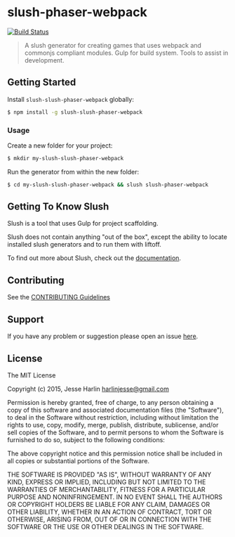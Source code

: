 # slush-phaser-webpack 

[![Build Status](https://secure.travis-ci.org/the-simian/slush-phaser-webpack.png?branch=master)](https://travis-ci.org/the-simian/slush-slush-phaser-webpack) 

> A slush generator for creating games that uses webpack and commonjs compliant modules. Gulp for build system. Tools to assist in development.


## Getting Started

Install `slush-slush-phaser-webpack` globally:

```bash
$ npm install -g slush-slush-phaser-webpack
```

### Usage

Create a new folder for your project:

```bash
$ mkdir my-slush-slush-phaser-webpack
```

Run the generator from within the new folder:

```bash
$ cd my-slush-slush-phaser-webpack && slush slush-phaser-webpack
```

## Getting To Know Slush

Slush is a tool that uses Gulp for project scaffolding.

Slush does not contain anything "out of the box", except the ability to locate installed slush generators and to run them with liftoff.

To find out more about Slush, check out the [documentation](https://github.com/slushjs/slush).

## Contributing

See the [CONTRIBUTING Guidelines](https://github.com/the-simian/slush-slush-phaser-webpack/blob/master/CONTRIBUTING.md)

## Support
If you have any problem or suggestion please open an issue [here](https://github.com/the-simian/slush-slush-phaser-webpack/issues).

## License 

The MIT License

Copyright (c) 2015, Jesse Harlin <harlinjesse@gmail.com>

Permission is hereby granted, free of charge, to any person
obtaining a copy of this software and associated documentation
files (the "Software"), to deal in the Software without
restriction, including without limitation the rights to use,
copy, modify, merge, publish, distribute, sublicense, and/or sell
copies of the Software, and to permit persons to whom the
Software is furnished to do so, subject to the following
conditions:

The above copyright notice and this permission notice shall be
included in all copies or substantial portions of the Software.

THE SOFTWARE IS PROVIDED "AS IS", WITHOUT WARRANTY OF ANY KIND,
EXPRESS OR IMPLIED, INCLUDING BUT NOT LIMITED TO THE WARRANTIES
OF MERCHANTABILITY, FITNESS FOR A PARTICULAR PURPOSE AND
NONINFRINGEMENT. IN NO EVENT SHALL THE AUTHORS OR COPYRIGHT
HOLDERS BE LIABLE FOR ANY CLAIM, DAMAGES OR OTHER LIABILITY,
WHETHER IN AN ACTION OF CONTRACT, TORT OR OTHERWISE, ARISING
FROM, OUT OF OR IN CONNECTION WITH THE SOFTWARE OR THE USE OR
OTHER DEALINGS IN THE SOFTWARE.

